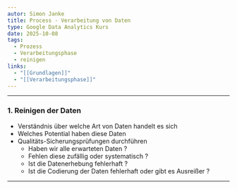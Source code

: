 ```yaml
---
autor: Simon Janke
title: Process - Verarbeitung von Daten
type: Google Data Analytics Kurs
date: 2025-10-08
tags:
  - Prozess
  - Verarbeitungsphase
  - reinigen
links:
  - "[[Grundlagen]]"
  - "[[Verarbeitungsphase]]"
---
```

---

### 1. Reinigen der Daten

- Verständnis über welche Art von Daten handelt es sich
- Welches Potential haben diese Daten
- Qualitäts-Sicherungsprüfungen durchführen
  - Haben wir alle erwarteten Daten ?
  - Fehlen diese zufällig oder systematisch ?
  - Ist die Datenerhebung fehlerhaft ?
  - Ist die Codierung der Daten fehlerhaft oder gibt es Ausreißer ?

---
